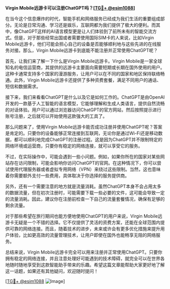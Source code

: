 **Virgin Mobile远游卡可以注册ChatGPT吗？[[TG💪+ @esim1088](https://t.me/s/esim1088)]**

在当今这个信息爆炸的时代，智能手机和网络服务已经成为我们生活的重要组成部分。无论是日常沟通、学习还是娱乐，互联网都为我们提供了极大的便利。而其中，像ChatGPT这样的AI语言模型更是让人们体验到了前所未有的智能交流方式。但是，对于那些经常出国或者需要使用国际SIM卡的人来说，比如Virgin Mobile远游卡，他们可能会担心自己的设备是否能够顺利地与这些先进的在线服务对接。那么，Virgin Mobile远游卡到底能不能注册并正常使用ChatGPT呢？

首先，让我们来了解一下什么是Virgin Mobile远游卡。Virgin Mobile是一家全球知名的电信运营商，其提供的远游卡主要面向需要短期或长期在国外使用的用户。这种卡通常支持多个国家的漫游服务，让用户可以在不同的国家和地区保持联络畅通。此外，Virgin Mobile远游卡还提供了多种资费套餐，满足不同用户的通话、短信和数据需求。

接下来，我们来看看ChatGPT是什么以及它是如何工作的。ChatGPT是由OpenAI开发的一款基于人工智能的语言模型，它能够理解和生成人类语言，提供自然流畅的对话体验。用户可以通过浏览器访问ChatGPT的官方网站，然后按照提示进行账号注册，之后就可以开始使用这款强大的工具了。

那么问题来了，使用Virgin Mobile远游卡能否成功注册并使用ChatGPT呢？答案是肯定的。只要你的设备能够正常连接到互联网，无论你是通过Wi-Fi还是移动数据，都可以顺利地完成ChatGPT的注册过程。这是因为ChatGPT并不限制特定的网络环境或运营商，只要你有稳定的网络连接，就可以享受它的服务。

不过，在实际操作中，可能会遇到一些小问题。例如，如果你所在的国家对某些网站存在访问限制，可能会影响你访问ChatGPT的官网。在这种情况下，你可以尝试使用代理服务器或者虚拟专用网络（VPN）来绕过这些限制。当然，这也意味着你需要额外支付一些费用，具体取决于你选择的服务提供商。

另外，还有一个需要注意的地方就是流量消耗。虽然ChatGPT本身不会占用太多的数据流量，但在初次注册时，可能需要下载一些必要的文件，这可能会导致一定的流量消耗。因此，建议你在注册前检查一下自己的流量套餐情况，确保有足够的剩余流量。

对于那些希望在旅行期间也能方便地使用ChatGPT的用户来说，Virgin Mobile远游卡无疑是一个不错的选择。它不仅提供了灵活的资费方案，还能在全球范围内提供可靠的网络连接。而且，随着技术的进步，未来或许会有更多优化措施来提升用户体验，比如更高效的流量管理技术，让用户即使在国外也能畅享无阻的网络服务。

总结来说，Virgin Mobile远游卡完全可以用来注册并正常使用ChatGPT。只要你拥有稳定的网络连接，并且注意处理好可能遇到的技术障碍，就完全可以在世界各地随时随地享受到这款智能助手带来的乐趣。希望这篇文章能帮助大家更好地了解这一话题，如果还有其他疑问，欢迎随时提问！

[[TG💪+ @esim1088](https://t.me/s/esim1088) ![Image](https://i.postimg.cc/4NQfJmqS/Snipaste-2025-05-13-00-14-12.png)]